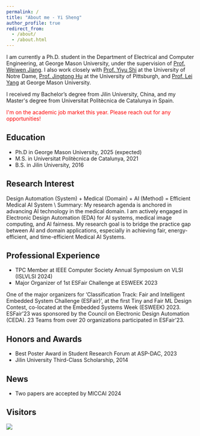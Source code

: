 ```yaml
---
permalink: /
title: "About me - Yi Sheng"
author_profile: true
redirect_from: 
  - /about/
  - /about.html
---
```

I am currently a Ph.D. student in the Department of Electrical and Computer Engineering, at George Mason University, under the supervision of [Prof. Weiwen Jiang](https://www.gmu.edu/profiles/wjiang8). I also work closely with [Prof. Yiyu Shi](https://engineering.nd.edu/faculty/yiyu-shi/) at the University of Notre Dame, [Prof. Jingtong Hu](https://sites.pitt.edu/~jthu/) at the University of Pittsburgh, and [Prof. Lei Yang](https://www.gmu.edu/profiles/lyang) at George Mason University.

I received my Bachelor’s degree from Jilin University, China, and my Master's degree from Universitat Politècnica de Catalunya in Spain.
<p style="color: red;">I'm on the academic job market this year. Please reach out for any opportunities!</p>


Education
------

* Ph.D in George Mason University, 2025 (expected)
* M.S. in Universitat Politècnica de Catalunya, 2021
* B.S. in Jilin University, 2016

  
Research Interest
------
Design Automation (System) + Medical (Domain) + AI (Method) = Efficient Medical AI System
\\
Summary: My research agenda is anchored in advancing AI technology in the medical domain. I am actively engaged in Electronic Design Automation (EDA) for AI systems, medical image computing, and AI fairness. My research goal is to bridge the practice gap between AI and domain applications, especially in achieving fair, energy-efficient, and time-efficient Medical AI Systems.

Professional Experience
------
* TPC Member at IEEE Computer Society Annual Symposium on VLSI (ISLVLSI 2024)
* Major Organizer of 1st ESFair Challenge at ESWEEK 2023  
  
 One of the major organizers for ‘Classification Track: Fair and Intelligent Embedded System Challenge
(ESFair)’, at the first Tiny and Fair ML Design Contest, co-located at the Embedded Systems Week
(ESWEEK) 2023. ESFair’23 was sponsored by the Council on Electronic Design Automation (CEDA).
23 Teams from over 20 organizations participated in ESFair’23.

Honors and Awards
------
* Best Poster Award in Student Research Forum at ASP-DAC, 2023
* Jilin University Third-Class Scholarship, 2014

News
------
* Two papers are accepted by MICCAI 2024


Visitors
------
<a href="https://clustrmaps.com/site/1c0iy"  title="Visit tracker"><img src="//www.clustrmaps.com/map_v2.png?d=PjgHw-OcfGbkZsa78YFVI6ZcXKW5zhX2-FPP6G9rw5U&cl=ffffff" /></a>
